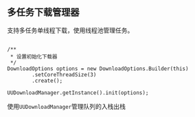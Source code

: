 ## 多任务下载管理器

支持多任务单线程下载，使用线程池管理任务。

```简单使用

/**
 * 设置初始化下载器
 */
DownloadOptions options = new DownloadOptions.Builder(this)
        .setCoreThreadSize(3)
        .create();

UUDownloadManager.getInstance().init(options);
```

使用```UUDownloadManager```管理队列的入栈出栈